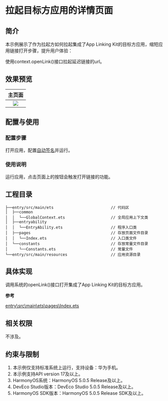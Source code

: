 # 拉起目标方应用的详情页面

## 简介

本示例展示了作为拉起方如何拉起集成了App Linking Kit的目标方应用，缩短应用链接打开步骤，提升用户体验：

使用context.openLink()接口拉起延迟链接的url。

## 效果预览

|              **主页面**              |
| :----------------------------------: |
| ![](./screenshots/device/sample.gif) |

## 配置与使用

### 配置步骤

打开应用，配置[自动签名](https://developer.huawei.com/consumer/cn/doc/harmonyos-guides/ide-signing#section18815157237)并运行。

### 使用说明

运行应用，点击页面上的按钮会触发打开链接的功能。

## 工程目录

```
├──entry/src/main/ets                         // 代码区
│  ├──common
│  │  └──GlobalContext.ets                    // 全局应用上下文类
│  ├──entryability
│  │  └──EntryAbility.ets                     // 程序入口类
│  ├──pages                                   // 存放页面文件目录
│  │  └──Index.ets                            // 入口类文件
│  └──constants                               // 存放常量文件目录
│     └──Constants.ets                        // 常量文件
└──entry/src/main/resources                   // 应用资源目录
```

## 具体实现

调用系统的openLink()接口打开集成了App Linking Kit的目标方应用。

**参考**

[entry\src\main\ets\pages\Index.ets](./entry/src/main/ets/pages/Index.ets)

## 相关权限

不涉及。

## 约束与限制

1. 本示例仅支持标准系统上运行，支持设备：华为手机。
2. 本示例支持API version 17及以上。
3. HarmonyOS系统：HarmonyOS 5.0.5 Release及以上。
4. DevEco Studio版本：DevEco Studio 5.0.5 Release及以上。
5. HarmonyOS SDK版本：HarmonyOS 5.0.5 Release SDK及以上。 

